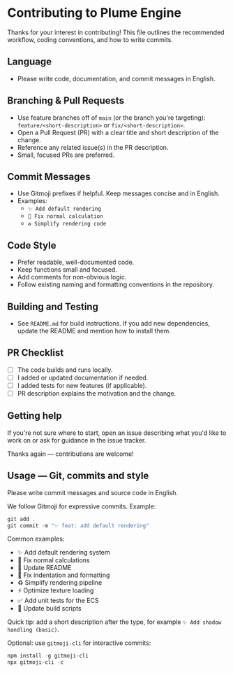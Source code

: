 # Contributing to Plume Engine

Thanks for your interest in contributing! This file outlines the recommended workflow, coding conventions, and how to write commits.

## Language

- Please write code, documentation, and commit messages in English.

## Branching & Pull Requests

- Use feature branches off of `main` (or the branch you're targeting): `feature/<short-description>` or `fix/<short-description>`.
- Open a Pull Request (PR) with a clear title and short description of the change.
- Reference any related issue(s) in the PR description.
- Small, focused PRs are preferred.

## Commit Messages

- Use Gitmoji prefixes if helpful. Keep messages concise and in English.
- Examples:
  - `✨ Add default rendering`
  - `🐛 Fix normal calculation`
  - `♻️ Simplify rendering code`

## Code Style

- Prefer readable, well-documented code.
- Keep functions small and focused.
- Add comments for non-obvious logic.
- Follow existing naming and formatting conventions in the repository.

## Building and Testing

- See `README.md` for build instructions. If you add new dependencies, update the README and mention how to install them.

## PR Checklist

- [ ] The code builds and runs locally.
- [ ] I added or updated documentation if needed.
- [ ] I added tests for new features (if applicable).
- [ ] PR description explains the motivation and the change.

## Getting help

If you're not sure where to start, open an issue describing what you'd like to work on or ask for guidance in the issue tracker.

Thanks again — contributions are welcome!

## Usage — Git, commits and style

Please write commit messages and source code in English.

We follow Gitmoji for expressive commits. Example:

```powershell
git add .
git commit -m "✨ feat: add default rendering"
```

Common examples:

- ✨ Add default rendering system
- 🐛 Fix normal calculations
- 📝 Update README
- 💄 Fix indentation and formatting
- ♻️ Simplify rendering pipeline
- ⚡️ Optimize texture loading
- ✅ Add unit tests for the ECS
- 🔧 Update build scripts

Quick tip: add a short description after the type, for example `✨ Add shadow handling (basic)`.

Optional: use `gitmoji-cli` for interactive commits:

```powershell
npm install -g gitmoji-cli
npx gitmoji-cli -c
```